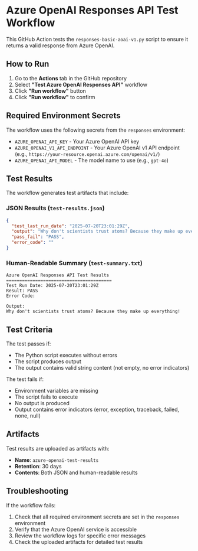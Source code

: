 # Azure OpenAI Responses API Test Workflow

This GitHub Action tests the `responses-basic-aoai-v1.py` script to ensure it returns a valid response from Azure OpenAI.

## How to Run

1. Go to the **Actions** tab in the GitHub repository
2. Select **"Test Azure OpenAI Responses API"** workflow
3. Click **"Run workflow"** button
4. Click **"Run workflow"** to confirm

## Required Environment Secrets

The workflow uses the following secrets from the `responses` environment:

- `AZURE_OPENAI_API_KEY` - Your Azure OpenAI API key
- `AZURE_OPENAI_V1_API_ENDPOINT` - Your Azure OpenAI v1 API endpoint (e.g., `https://your-resource.openai.azure.com/openai/v1/`)
- `AZURE_OPENAI_API_MODEL` - The model name to use (e.g., `gpt-4o`)

## Test Results

The workflow generates test artifacts that include:

### JSON Results (`test-results.json`)
```json
{
  "test_last_run_date": "2025-07-20T23:01:29Z",
  "output": "Why don't scientists trust atoms? Because they make up everything!",
  "pass_fail": "PASS",
  "error_code": ""
}
```

### Human-Readable Summary (`test-summary.txt`)
```
Azure OpenAI Responses API Test Results
========================================
Test Run Date: 2025-07-20T23:01:29Z
Result: PASS
Error Code: 

Output:
Why don't scientists trust atoms? Because they make up everything!
```

## Test Criteria

The test passes if:
- The Python script executes without errors
- The script produces output
- The output contains valid string content (not empty, no error indicators)

The test fails if:
- Environment variables are missing
- The script fails to execute
- No output is produced
- Output contains error indicators (error, exception, traceback, failed, none, null)

## Artifacts

Test results are uploaded as artifacts with:
- **Name**: `azure-openai-test-results`
- **Retention**: 30 days
- **Contents**: Both JSON and human-readable results

## Troubleshooting

If the workflow fails:
1. Check that all required environment secrets are set in the `responses` environment
2. Verify that the Azure OpenAI service is accessible
3. Review the workflow logs for specific error messages
4. Check the uploaded artifacts for detailed test results